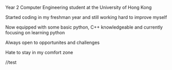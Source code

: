 Year 2 Computer Engineering student at the University of Hong Kong

Started coding in my freshman year and still working hard to improve myself

Now equipped with some basic python, C++ knowledgeable and currently focusing on learning python

Always open to opportunites and challenges

Hate to stay in my comfort zone

//test